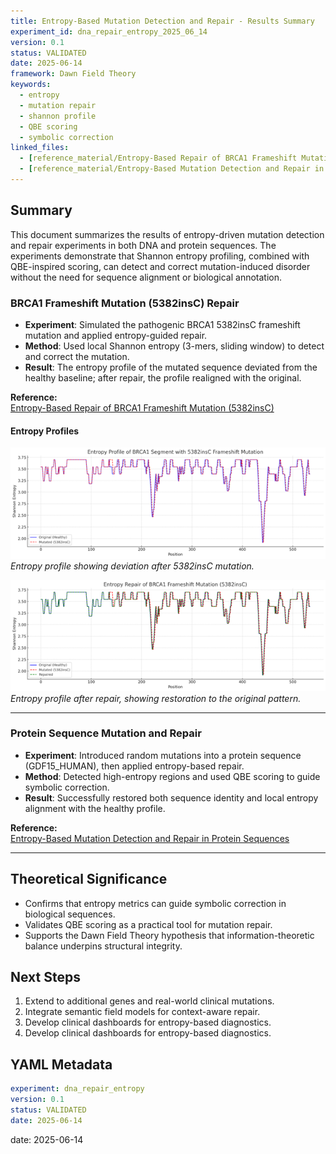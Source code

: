 ```yaml
---
title: Entropy-Based Mutation Detection and Repair - Results Summary
experiment_id: dna_repair_entropy_2025_06_14
version: 0.1
status: VALIDATED
date: 2025-06-14
framework: Dawn Field Theory
keywords:
  - entropy
  - mutation repair
  - shannon profile
  - QBE scoring
  - symbolic correction
linked_files:
  - [reference_material/Entropy-Based Repair of BRCA1 Frameshift Mutation _5382insC__1_.md](./reference_material/Entropy-Based%20Repair%20of%20BRCA1%20Frameshift%20Mutation%20_5382insC__1_.md)
  - [reference_material/Entropy-Based Mutation Detection and Repair in Protein Sequences.md](./reference_material/Entropy-Based%20Mutation%20Detection%20and%20Repair%20in%20Protein%20Sequences.md)
---
```


## Summary

This document summarizes the results of entropy-driven mutation detection and repair experiments in both DNA and protein sequences. The experiments demonstrate that Shannon entropy profiling, combined with QBE-inspired scoring, can detect and correct mutation-induced disorder without the need for sequence alignment or biological annotation.

### BRCA1 Frameshift Mutation (5382insC) Repair

- **Experiment**: Simulated the pathogenic BRCA1 5382insC frameshift mutation and applied entropy-guided repair.
- **Method**: Used local Shannon entropy (3-mers, sliding window) to detect and correct the mutation.
- **Result**: The entropy profile of the mutated sequence deviated from the healthy baseline; after repair, the profile realigned with the original.

**Reference:**  
[Entropy-Based Repair of BRCA1 Frameshift Mutation (5382insC)](./reference_material/Entropy-Based%20Repair%20of%20BRCA1%20Frameshift%20Mutation%20_5382insC__1_.md)

#### Entropy Profiles

![BRCA1 Entropy Profile: Original vs Mutated](./reference_material/entropy_mutation_detection.png)
*Entropy profile showing deviation after 5382insC mutation.*

![BRCA1 Entropy Profile: Repair](./reference_material/entropy_repair.png)
*Entropy profile after repair, showing restoration to the original pattern.*

---

### Protein Sequence Mutation and Repair

- **Experiment**: Introduced random mutations into a protein sequence (GDF15_HUMAN), then applied entropy-based repair.
- **Method**: Detected high-entropy regions and used QBE scoring to guide symbolic correction.
- **Result**: Successfully restored both sequence identity and local entropy alignment with the healthy profile.

**Reference:**  
[Entropy-Based Mutation Detection and Repair in Protein Sequences](./reference_material/Entropy-Based%20Mutation%20Detection%20and%20Repair%20in%20Protein%20Sequences.md)

---

## Theoretical Significance

- Confirms that entropy metrics can guide symbolic correction in biological sequences.
- Validates QBE scoring as a practical tool for mutation repair.
- Supports the Dawn Field Theory hypothesis that information-theoretic balance underpins structural integrity.

## Next Steps

1. Extend to additional genes and real-world clinical mutations.
2. Integrate semantic field models for context-aware repair.
3. Develop clinical dashboards for entropy-based diagnostics.
3. Develop clinical dashboards for entropy-based diagnostics.

## YAML Metadata

```yaml
experiment: dna_repair_entropy
version: 0.1
status: VALIDATED
date: 2025-06-14
```
date: 2025-06-14
```
